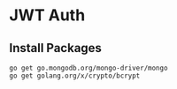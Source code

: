 # JWT Auth

## Install Packages

```
go get go.mongodb.org/mongo-driver/mongo
go get golang.org/x/crypto/bcrypt
```